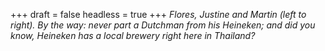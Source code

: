 
+++
draft = false
headless = true
+++
_Flores, Justine and Martin (left to right). By the way: never part a Dutchman from his Heineken; and did you know, Heineken has a local brewery right here in Thailand?_
